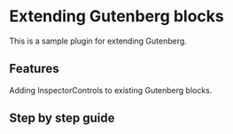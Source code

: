 # Extending Gutenberg blocks

This is a sample plugin for extending Gutenberg.

## Features

Adding InspectorControls to existing Gutenberg blocks.

## Step by step guide